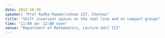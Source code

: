 ```yaml
---
date: 2012-10-30
speaker: "Prof Radha Ramakrishnan IIT, Chennai"
title: "Shift invariant spaces on the real line and on compact groups"
time: "11:00 am- 12:00 noon" 
venue: "Department of Mathematics, Lecture Hall III"
---
```


